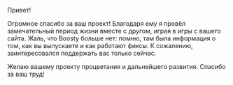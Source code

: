 Привет!

Огромное спасибо за ваш проект! Благодаря ему я провёл замечательный период жизни вместе с другом, играя в игры с вашего сайта. 
Жаль, что Boosty больше нет: помню, там была информация о том, как вы выпускаете и как работают фиксы. К сожалению, 
заинтересовался поддержать вас только сейчас.

Желаю вашему проекту процветания и дальнейшего развития. Спасибо за ваш труд!
